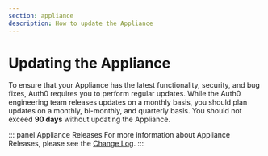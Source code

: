 ```yaml
---
section: appliance
description: How to update the Appliance
---
```


# Updating the Appliance

To ensure that your Appliance has the latest functionality, security, and bug fixes, Auth0 requires you to perform regular updates. While the Auth0 engineering team releases updates on a monthly basis, you should plan updates on a monthly, bi-monthly, and quarterly basis. You should not exceed **90 days** without updating the Appliance.

::: panel Appliance Releases
For more information about Appliance Releases, please see the [Change Log](https://auth0.com/changelog/appliance).
:::
